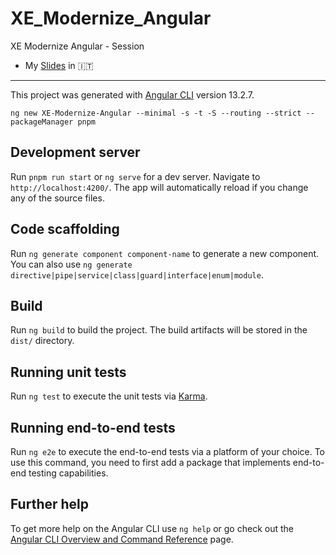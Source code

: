 # XE_Modernize_Angular

XE Modernize Angular - Session

-   My [Slides](slides.md) in 🇮🇹

---

This project was generated with [Angular CLI](https://github.com/angular/angular-cli) version 13.2.7.

```shell
ng new XE-Modernize-Angular --minimal -s -t -S --routing --strict --packageManager pnpm
```

## Development server

Run `pnpm run start` or `ng serve` for a dev server. Navigate to `http://localhost:4200/`. The app will automatically reload if you change any of the source files.

## Code scaffolding

Run `ng generate component component-name` to generate a new component. You can also use `ng generate directive|pipe|service|class|guard|interface|enum|module`.

## Build

Run `ng build` to build the project. The build artifacts will be stored in the `dist/` directory.

## Running unit tests

Run `ng test` to execute the unit tests via [Karma](https://karma-runner.github.io).

## Running end-to-end tests

Run `ng e2e` to execute the end-to-end tests via a platform of your choice. To use this command, you need to first add a package that implements end-to-end testing capabilities.

## Further help

To get more help on the Angular CLI use `ng help` or go check out the [Angular CLI Overview and Command Reference](https://angular.io/cli) page.
